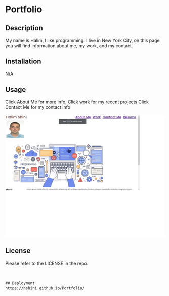 # Portfolio

## Description
My name is Halim, I like programming. I live in New York City, on this page you will find information about me, my work, and my contact.
## Installation

N/A

## Usage

Click About Me for more info,
Click work  for my recent projects
Click Contact Me  for my contact info

![Portfolio](./Assets/Images/Untitled.png)


## License

Please refer to the LICENSE in the repo.

```


## Deployment
https://hshini.github.io/Portfolio/

